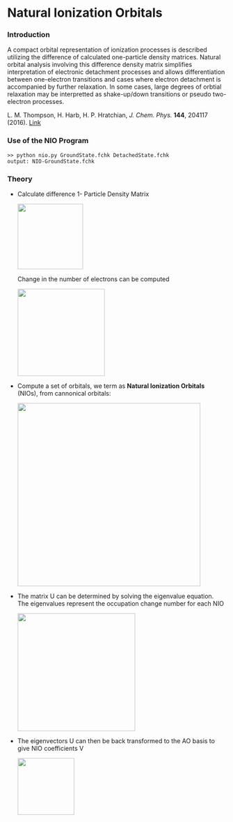 # Natural Ionization Orbitals

### Introduction

A compact orbital representation of ionization processes is described utilizing the difference of calculated one-particle density matrices. Natural orbital analysis involving this difference density matrix simplifies interpretation of electronic detachment processes and allows differentiation between one-electron transitions and cases where electron detachment is accompanied by further relaxation. In some cases, large degrees of orbtial relaxation may be interpretted as shake-up/down transitions or pseudo two-electron processes.

L. M. Thompson, H. Harb, H. P. Hratchian, _J. Chem. Phys._ __144__, 204117 (2016). [Link](https://doi.org/10.1063/1.4951738)

### Use of the NIO Program

```
>> python nio.py GroundState.fchk DetachedState.fchk
output: NIO-GroundState.fchk
```

### Theory

* Calculate difference 1- Particle Density Matrix

  <img src="images/eqn1.png" width="150">

  Change in the number of electrons  can be computed

  <img src="images/eqn2.png" width="200">

* Compute a set of orbitals, we term as **Natural Ionization Orbitals** (NIOs), from cannonical orbitals:

  <img src="images/eqn3.png" width="420">

* The matrix U can be determined by solving the eigenvalue equation. The eigenvalues represent the occupation change number for each NIO

  <img src="images/eqn4.png" width="270">

* The eigenvectors U can then be back transformed to the AO basis to give NIO coefficients V

  <img src="images/eqn5.png" width="130">
